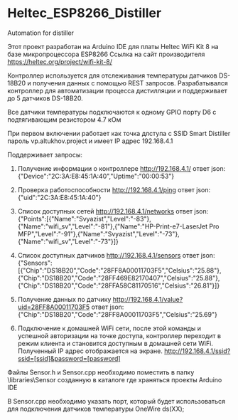# Heltec_ESP8266_Distiller
Automation for distiller

Этот проект разработан на Arduino IDE для платы Heltec WiFi Kit 8 на базе микропроцессора ESP8266
Ссылка на сайт производителя https://heltec.org/project/wifi-kit-8/

Контроллер используется для отслеживания температуры датчиков DS-18B20 и получения данных с помощью REST запросов.
Разрабатывался контроллер для автоматизации процесса дистилляции и поддерживает до 5 датчиков DS-18B20.

Все датчики температуры подключаются к одному GPIO порту D6 с подтягивающим резистором 4.7 кОм

При первом включении работает как точка длступа с SSID Smart Distiller пароль vp.altukhov.project и имеет IP адрес 192.168.4.1

Поддерживает запросы:
1. Получение информации о контроллере
http://192.168.4.1/
ответ json: {"Device":"2C:3A:E8:45:1A:40","Uptime":"00:00:53"}

2. Проверка работоспособности
http://192.168.4.1/ping
ответ json: {"uid":"2C:3A:E8:45:1A:40"}

3. Список доступных сетей
http://192.168.4.1/networks
ответ json: {"Points":[{"Name":"Svyazist","Level":"-83"},{"Name":"wifi_sv","Level":"-81"},{"Name":"HP-Print-e7-LaserJet Pro MFP","Level":"-91"},{"Name":"Svyazist","Level":"-73"},{"Name":"wifi_sv","Level":"-73"}]}

4. Список доступных датчиков
http://192.168.4.1/sensors
ответ json: {"Sensors":[{"Chip":"DS18B20","Code":"28FF8A00011703F5","Celsius":"25.88"},{"Chip":"DS18B20","Code":"28FF469E82170407","Celsius":"25.88"},{"Chip":"DS18B20","Code":"28FFA58C81170516","Celsius":"26.81"}]}

5. Получение данных по датчику
http://192.168.4.1/value?uid=28FF8A00011703F5
ответ json: {"Chip":"DS18B20","Code":"28FF8A00011703F5","Celsius":"25.69"}

6. Подключение к домашней WiFi сети, после этой команды и успешной авторизации на точке доступа, контроллер переходит в режим клиента и становится доступным в домашней сети WiFi. Полученный IP адрес отображается на экране.
http://192.168.4.1/ssid?ssid=[ssid]&password=[password]

Файлы Sensor.h и Sensor.cpp необходимо поместить в папку \libraries\Sensor созданную в каталоге где храняться проекты Arduino IDE

В Sensor.cpp необходимо указать порт, который будет использоваться для подключения датчиков температуры OneWire ds(XX);
